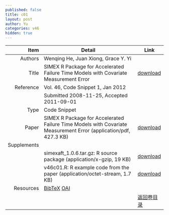 ```yaml
---
published: false
title: c01
layout: post
author: Yu
categories: v46
hidden: true
---
```


| Item | Detail | Link |
|---:|---|---|
| Authors | Wenqing He, Juan Xiong, Grace Y. Yi| |
| Title |SIMEX R Package for Accelerated Failure Time Models with Covariate Measurement Error | [download](http://www.jstatsoft.org/v46/c01/paper) |
| Reference |Vol. 46, Code Snippet 1, Jan 2012 | |
| | Submitted 2008-11-25, Accepted 2011-09-01| | 
| Type | Code Snippet| |
| Paper | SIMEX R Package for Accelerated Failure Time Models with Covariate Measurement Error  (application/pdf, 427.3 KB)| [download](http://www.jstatsoft.org/v46/c01/paper) |
| Supplements | | |
| |simexaft_1.0.6.tar.gz: R source package  (application/x-gzip, 19 KB)|  [download](http://www.jstatsoft.org/v46/c01/supp/1) |
| |v46c01.R:              R example code from the paper  (application/octet-stream, 1.7 KB)|  [download](http://www.jstatsoft.org/v46/c01/supp/2) |
| Resources | [BibTeX](http://www.jstatsoft.org/v46/c01/bibtex) [OAI](http://www.jstatsoft.org/oai?verb=GetRecord&identifier=oai.jstatsoft/v46/c01&prefix=oai_dc)| |
| |  | [返回卷目录]({{site.baseurl}}/volume/v46.html) |